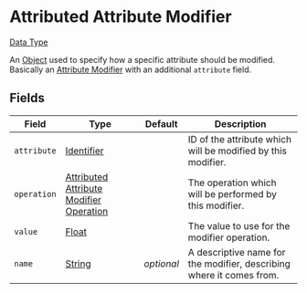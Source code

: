 # Attributed Attribute Modifier
[Data Type](../data_types.md)

An [Object](object.md) used to specify how a specific attribute should be modified. Basically an [Attribute Modifier](attribute_modifier.md) with an additional `attribute` field.
## Fields

 | Field | Type | Default | Description | 
|---|---|---|---|
 | `attribute` | [Identifier](identifier.md) |   | ID of the attribute which will be modified by this modifier. | 
 | `operation` | [Attributed Attribute Modifier Operation](attributed_attribute_modifier_operation.md) |   | The operation which will be performed by this modifier. | 
 | `value` | [Float](float.md) |   | The value to use for the modifier operation. | 
 | `name` | [String](string.md) | _optional_ | A descriptive name for the modifier, describing where it comes from. | 

